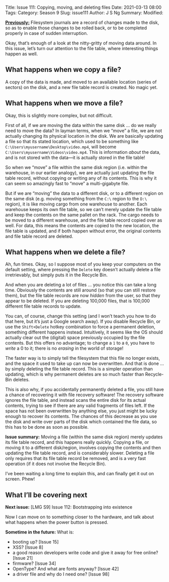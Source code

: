 Title: Issue 111: Copying, moving, and deleting files
Date: 2021-03-13 08:00
Tags: 
Category: Season 9
Slug: issue111
Author: J S Ng
Summary: 
Modified: 

[**Previously:**](https://buttondown.email/laymansguide/archive/) Filesystem journals are a record of changes made to the disk, so as to enable those changes to be rolled back, or to be completed properly in case of sudden interruption.

Okay, that’s enough of a look at the nitty-gritty of moving data around. In this issue, let’s turn our attention to the file table, where interesting things happen as well.

## What happens when we copy a file?

A copy of the data is made, and moved to an available location (series of sectors) on the disk, and a new file table record is created. No magic yet.

## What happens when we move a file?

Okay, this is slightly more complex, but not difficult.

First of all, if we are moving the data within the same disk ... do we really need to move the data? In layman terms, when we “move” a file, we are not actually changing its physical location in the disk. We are basically updating a file so that its stated location, which used to be something like `C:\Users\myusername\Desktop\video.mp4`, will become `C:\Users\myusername\Videos\video.mp4`. This is information *about* the data, and is not stored with the data—it is actually stored in the file table!

So when we “move” a file within the same disk region (i.e. within the warehouse, in our earlier analogy), we are actually just updating the file table record, without copying or writing any of its contents. This is why it can seem so amazingly fast to “move” a multi-gigabyte file.

But if we are “moving” the data to a different disk, or to a different region on the same disk (e.g. moving something from the `C:\` region to the `D:\` region), it is like moving cargo from one warehouse to another. Each warehouse keeps its own file table, so we can’t merely update the file table and keep the contents on the same pallet on the rack. The cargo needs to be moved to a different warehouse, and the file table record copied over as well. For data, this means the contents are copied to the new location, the file table is updated, and if both happen without error, the original contents and file table record are deleted.

## What happens when we delete a file?

Ah, fun times. Okay, so I suppose most of you keep your computers on the default setting, where pressing the `Delete` key doesn’t actually delete a file irretrievably, but simply puts it in the Recycle Bin.

And when you are deleting a lot of files ... you notice this can take a long time. Obviously the contents are still around (so that you can still restore them), but the file table records are now *hidden* from the user, so that they appear to be deleted. If you are deleting 100,000 files, that is 100,000 different file table records to update.

You can, of course, change this setting (and I won’t teach you how to do that here, but it’s just a Google search away). If you disable Recycle Bin, or use the `Shift+Delete` hotkey combination to force a permanent deletion, something different happens instead. Intuitively, it seems like the OS should actually clear out the (digital) space previously occupied by the file contents. But this offers no advantage; to change a `1` to a `0`, you have to *write* a 0 to it; there is no *erasing* in the world of storage!

The faster way is to simply tell the filesystem that this file no longer exists, and the space it used to take up can now be overwritten. And that is done ... by simply deleting the file table record. This is a simpler operation than updating, which is why permanent deletes are so much faster than Recycle-Bin deletes.

This is also why, if you accidentally permanently deleted a file, you still have a chance of recovering it with file recovery software! The recovery software ignores the file table, and instead scans the entire disk for its actual contents, trying to see if there are any valid fragments of files left. If the space has not been overwritten by anything else, you just might be lucky enough to recover its contents. The chances of this decrease as you use the disk and write over parts of the disk which contained the file data, so this has to be done as soon as possible.

**Issue summary:** Moving a file (within the same disk region) merely updates its file table record, and this happens really quickly. Copying a file, or moving it to a different disk/region, involves copying the contents and then updating the file table record, and is considerably slower. Deleting a file only requires that its file table record be removed, and is a very fast operation (if it does not involve the Recycle Bin).

I’ve been waiting a long time to explain this, and can finally get it out on screen. Phew!

## What I’ll be covering next

**Next issue:** [LMG S9] Issue 112: Bootstrapping into existence

Now I can move on to something closer to the hardware, and talk about what happens when the power button is pressed.

**Sometime in the future:** What is:

- booting up? [Issue 15]
- XSS? [Issue 8]
- a good reason developers write code and give it away for free online? [Issue 21]
- firmware? [Issue 34]
- OpenType? And what are fonts anyway? [Issue 42]
- a driver file and why do I need one? [Issue 98]
